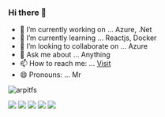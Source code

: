 ### Hi there 👋

- 🔭 I’m currently working on ... Azure, .Net
- 🌱 I’m currently learning ... Reactjs, Docker
- 👯 I’m looking to collaborate on ... Azure
- 💬 Ask me about ... Anything
- 📫 How to reach me: ... [Visit](www.arpitfs.cf)
- 😄 Pronouns: ... Mr

<p><img align="center" src="https://github-readme-stats.vercel.app/api/top-langs?username=arpitfs&show_icons=true&locale=en&layout=compact" alt="arpitfs" />
  
![](https://vistr.dev/badge?repo=arpitfs)
[![](https://img.shields.io/badge/-@arpitfs-%23181717?style=flat-square&logo=github)](https://github.com/arpitfs)
[![](https://img.shields.io/badge/-Arpit%20Malik-blue?style=flat-square&logo=Linkedin&logoColor=white&link=https://www.linkedin.com/in/arpit-malik-3816a8135/)](https://www.linkedin.com/in/arpit-malik-3816a8135/)
[![](https://img.shields.io/website?color=0ab9e6&style=flat-square&up_message=arpitfs.cf&url=https%3A%2F%2Farpitfs.cf)](https://arpitfs.cf)
[![](https://img.shields.io/badge/Medium-@arpitfs-yellowgreen)](https://medium.com/@arpitfs)

<!--[![Github stats](https://github-readme-stats.vercel.app/api?username=arpitfs)](https://github.com/anuraghazra/github-readme-stats) -->
